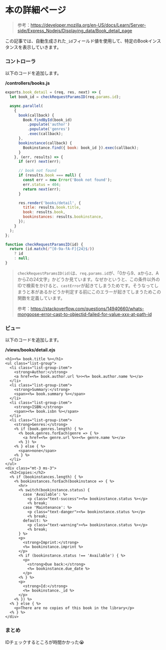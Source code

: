 # 本の詳細ページ

> 参考：https://developer.mozilla.org/en-US/docs/Learn/Server-side/Express_Nodejs/Displaying_data/Book_detail_page

この記事では、自動生成された`_id`フィールド値を使用して、特定のBookインスタンスを表示していきます。

### コントローラ

以下のコードを追加します。

**/controllers/books.js**

```javascript
exports.book_detail = (req, res, next) => {
  let book_id = checkRequestParamsID(req.params.id);

  async.parallel(
    {
      book(callback) {
        Book.findById(book_id)
          .populate('author')
          .populate('genres')
          .exec(callback);
      },
      bookinstance(callback) {
        Bookinstance.find({ book: book_id }).exec(callback);
      }
    }, (err, results) => {
      if (err) next(err);

      // book not found
      if (results.book === null) {
        const err = new Error('Book not found');
        err.status = 404;
        return next(err);
      }

      res.render('books/detail', {
        title: results.book.title,
        book: results.book,
        bookinstances: results.bookinstance,
      });
    }
  );
};

function checkRequestParamsID(id) {
  return (id.match(/^[0-9a-fA-F]{24}$/))
    ? id
    : null;
}
```

> `checkRequestParamsID(id)`は、`req.params.id`が、「0から9、aからz、AからZの24文字」かどうか見ています。なぜかというと、この条件以外のIDで検索をかけると、`castError`が起きてしまうためです。そうなってしまうと本があるかどうか判定する前にこのエラーが起きてしまうためこの関数を定義しています。
>
> 参考：https://stackoverflow.com/questions/14940660/whats-mongoose-error-cast-to-objectid-failed-for-value-xxx-at-path-id

### ビュー

以下のコードを追加します。

**/views/books/detail.ejs**

```ejs
<h1><%= book.title %></h1>
<ul class="list-group">
  <li class="list-group-item">
    <strong>Author:</strong>
    <a href=<%= book.author.url %>><%= book.author.name %></a>
  </li>
  <li class="list-group-item">
    <strong>Summary:</strong>
    <span><%= book.summary %></span>
  </li>
  <li class="list-group-item">
    <strong>ISBN:</strong>
    <span><%= book.isbn %></span>
  </li>
  <li class="list-group-item">
    <strong>Genres:</strong>
    <% if (book.genres.length) { %>
      <% book.genres.forEach(genre => { %>
        <a href=<%= genre.url %>><%= genre.name %></a>
      <% }) %>
    <% } else { %>
      <span>none</span>
    <% } %>
  </li>
</ul>
<div class="mt-3 ms-3">
  <h2>Copies:</h2>
  <% if (bookinstances.length) { %>
    <% bookinstances.forEach(bookinstance => { %>
      <hr>
      <% switch(bookinstance.status) {
        case 'Available': %>
          <p class="text-success"><%= bookinstance.status %></p>
          <% break;
        case 'Maintenance': %>
          <p class="text-danger"><%= bookinstance.status %></p>
          <% break;
        default: %>
          <p class="text-warning"><%= bookinstance.status %></p>
          <% break;
      } %>
      <p>
        <strong>Imprint:</strong>
        <%= bookinstance.imprint %>
      </p>
      <% if (bookinstance.status !== 'Available') { %>
        <p>
          <strong>Due back:</strong>
          <%= bookinstance.due_date %>
        </p>
      <% } %>
      <p>
        <strong>Id:</strong>
        <%= bookinstance._id %>
      </p>
    <% }) %>
  <% } else { %>
    <p>There are no copies of this book in the library</p>
  <% } %>
</div>
```

### まとめ

IDチェックするところが時間かかった😭
